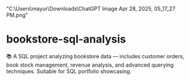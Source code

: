 "C:\Users\mayur\Downloads\ChatGPT Image Apr 28, 2025, 05_17_27 PM.png"
# bookstore-sql-analysis
📚 A SQL project analyzing bookstore data — includes customer orders, book stock management, revenue analysis, and advanced querying techniques. Suitable for SQL portfolio showcasing.
